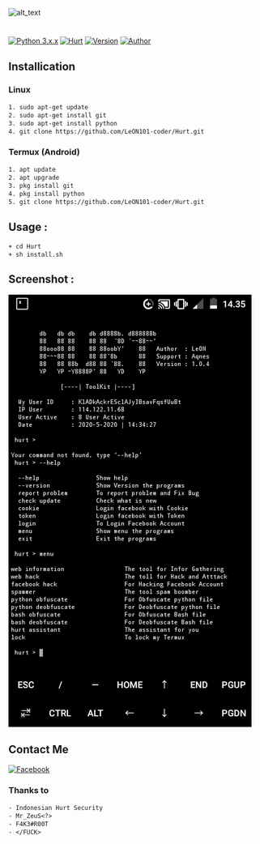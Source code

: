 ![alt_text](https://github.com/LeON101-coder/Hurt/blob/master/image/90499c31594de32fee66aeca6219ddb5.0.https://raw.githubusercontent.com/LeON101-coder/Hurt/master/image/Pict.jpg?raw=true)
#
[![Python 3.x.x](https://img.shields.io/badge/python-3.x.x-yellow.svg)](https://www.python.org/) [![Hurt](https://img.shields.io/badge/Hurt-ToolKit-red.svg)](https://github.com/LeON101-coder) [![Version](https://img.shields.io/badge/Version-1.0.4-yellow.svg)](https://github.com/LeON101-coder) [![Author](https://img.shields.io/badge/Author-LeON-green.svg)](https://m.facebook.com/leon101.coder)


## Installication
### Linux
``` Linux
1. sudo apt-get update
2. sudo apt-get install git
3. sudo apt-get install python
4. git clone https://github.com/LeON101-coder/Hurt.git
```

### Termux (Android)
```
1. apt update
2. apt upgrade
3. pkg install git
4. pkg install python
5. git clone https://github.com/LeON101-coder/Hurt.git
```

## Usage :
``` Usage
+ cd Hurt
+ sh install.sh
```

## Screenshot :
![alt_text](https://github.com/LeON101-coder/Hurt/blob/master/image/Screenshot_20200531_143523.png?raw=true)

## Contact Me
[![Facebook](https://img.shields.io/badge/Facebook-blue.svg)](https://m.facebook.com/leon101.coder)



### Thanks to
``` Thanks to
- Indonesian Hurt Security
- Mr_ZeuS<?>
- F4K3#R00T
- </FUCK>
```
